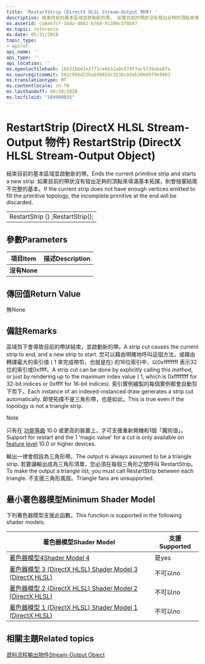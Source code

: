 ```yaml
---
title: 'RestartStrip (DirectX HLSL Stream-Output 物件) '
description: 結束目前的基本區域並啟動新的帶。 如果目前的帶狀沒有發出足夠的頂點來填滿基本拓撲，則會捨棄結尾不完整的基本。
ms.assetid: ca8eb7cf-1b4a-4082-b768-01390c5f8b47
ms.topic: reference
ms.date: 05/31/2018
topic_type:
- apiref
api_name: ''
api_type: ''
api_location: ''
ms.openlocfilehash: 16b31bbd1e2f72ce6b31a0c079f7ec5739aba87a
ms.sourcegitcommit: 592c9bbd22ba69802dc353bcb5eb30699f9e9403
ms.translationtype: MT
ms.contentlocale: zh-TW
ms.lasthandoff: 08/20/2020
ms.locfileid: "104990935"
---
```

# <a name="restartstrip-directx-hlsl-stream-output-object"></a><span data-ttu-id="ced5a-104">RestartStrip (DirectX HLSL Stream-Output 物件) </span><span class="sxs-lookup"><span data-stu-id="ced5a-104">RestartStrip (DirectX HLSL Stream-Output Object)</span></span>

<span data-ttu-id="ced5a-105">結束目前的基本區域並啟動新的帶。</span><span class="sxs-lookup"><span data-stu-id="ced5a-105">Ends the current primitive strip and starts a new strip.</span></span> <span data-ttu-id="ced5a-106">如果目前的帶狀沒有發出足夠的頂點來填滿基本拓撲，則會捨棄結尾不完整的基本。</span><span class="sxs-lookup"><span data-stu-id="ced5a-106">If the current strip does not have enough vertices emitted to fill the primitive topology, the incomplete primitive at the end will be discarded.</span></span>



|                 |
|-----------------|
| <span data-ttu-id="ced5a-107">RestartStrip () ;</span><span class="sxs-lookup"><span data-stu-id="ced5a-107">RestartStrip();</span></span> |



 

## <a name="parameters"></a><span data-ttu-id="ced5a-108">參數</span><span class="sxs-lookup"><span data-stu-id="ced5a-108">Parameters</span></span>



| <span data-ttu-id="ced5a-109">項目</span><span class="sxs-lookup"><span data-stu-id="ced5a-109">Item</span></span>                                                                                     | <span data-ttu-id="ced5a-110">描述</span><span class="sxs-lookup"><span data-stu-id="ced5a-110">Description</span></span> |
|------------------------------------------------------------------------------------------|-------------|
| <span data-ttu-id="ced5a-111"><span id="None"></span><span id="none"></span><span id="NONE"></span>**沒有**</span><span class="sxs-lookup"><span data-stu-id="ced5a-111"><span id="None"></span><span id="none"></span><span id="NONE"></span>**None**</span></span><br/> |             |



 

## <a name="return-value"></a><span data-ttu-id="ced5a-112">傳回值</span><span class="sxs-lookup"><span data-stu-id="ced5a-112">Return Value</span></span>

<span data-ttu-id="ced5a-113">無</span><span class="sxs-lookup"><span data-stu-id="ced5a-113">None</span></span>

## <a name="remarks"></a><span data-ttu-id="ced5a-114">備註</span><span class="sxs-lookup"><span data-stu-id="ced5a-114">Remarks</span></span>

<span data-ttu-id="ced5a-115">區域剪下會導致目前的帶狀結束，並啟動新的帶。</span><span class="sxs-lookup"><span data-stu-id="ced5a-115">A strip cut causes the current strip to end, and a new strip to start.</span></span> <span data-ttu-id="ced5a-116">您可以藉由明確地呼叫這個方法，或藉由轉譯最大的索引值 ( 1 來完成帶剪，也就是在) 的16位索引中，以0xffffffff 表示32位的索引或0xffff。</span><span class="sxs-lookup"><span data-stu-id="ced5a-116">A strip cut can be done by explicitly calling this method, or just by rendering up to the maximum index value ( 1, which is 0xffffffff for 32-bit indices or 0xffff for 16-bit indices).</span></span> <span data-ttu-id="ced5a-117">索引實例繪製的每個實例都會自動剪下剪下。</span><span class="sxs-lookup"><span data-stu-id="ced5a-117">Each instance of an indexed-instanced draw generates a strip cut automatically.</span></span> <span data-ttu-id="ced5a-118">即使拓撲不是三角形帶，也是如此。</span><span class="sxs-lookup"><span data-stu-id="ced5a-118">This is true even if the topology is not a triangle strip.</span></span>

> [!Note]  
> <span data-ttu-id="ced5a-119">只有在 [功能等級](/windows/desktop/direct3d11/overviews-direct3d-11-devices-downlevel-intro) 10.0 或更高的裝置上，才可支援重新開機和1個「魔術值」。</span><span class="sxs-lookup"><span data-stu-id="ced5a-119">Support for restart and the  1 'magic value' for a cut is only available on [feature level](/windows/desktop/direct3d11/overviews-direct3d-11-devices-downlevel-intro) 10.0 or higher devices.</span></span>

 

<span data-ttu-id="ced5a-120">輸出一律會假設為三角形帶。</span><span class="sxs-lookup"><span data-stu-id="ced5a-120">The output is always assumed to be a triangle strip.</span></span> <span data-ttu-id="ced5a-121">若要讓輸出成為三角形清單，您必須在每個三角形之間呼叫 RestartStrip。</span><span class="sxs-lookup"><span data-stu-id="ced5a-121">To make the output a triangle list, you must call RestartStrip between each triangle.</span></span> <span data-ttu-id="ced5a-122">不支援三角形風扇。</span><span class="sxs-lookup"><span data-stu-id="ced5a-122">Triangle fans are unsupported.</span></span>

## <a name="minimum-shader-model"></a><span data-ttu-id="ced5a-123">最小著色器模型</span><span class="sxs-lookup"><span data-stu-id="ced5a-123">Minimum Shader Model</span></span>

<span data-ttu-id="ced5a-124">下列著色器模型支援此函數。</span><span class="sxs-lookup"><span data-stu-id="ced5a-124">This function is supported in the following shader models.</span></span>



| <span data-ttu-id="ced5a-125">著色器模型</span><span class="sxs-lookup"><span data-stu-id="ced5a-125">Shader Model</span></span>                                              | <span data-ttu-id="ced5a-126">支援</span><span class="sxs-lookup"><span data-stu-id="ced5a-126">Supported</span></span> |
|-----------------------------------------------------------|-----------|
| [<span data-ttu-id="ced5a-127">著色器模型4</span><span class="sxs-lookup"><span data-stu-id="ced5a-127">Shader Model 4</span></span>](dx-graphics-hlsl-sm4.md)                | <span data-ttu-id="ced5a-128">是</span><span class="sxs-lookup"><span data-stu-id="ced5a-128">yes</span></span>       |
| [<span data-ttu-id="ced5a-129">著色器模型 3 (DirectX HLSL) </span><span class="sxs-lookup"><span data-stu-id="ced5a-129">Shader Model 3 (DirectX HLSL)</span></span>](dx-graphics-hlsl-sm3.md) | <span data-ttu-id="ced5a-130">不可以</span><span class="sxs-lookup"><span data-stu-id="ced5a-130">no</span></span>        |
| [<span data-ttu-id="ced5a-131">著色器模型 2 (DirectX HLSL) </span><span class="sxs-lookup"><span data-stu-id="ced5a-131">Shader Model 2 (DirectX HLSL)</span></span>](dx-graphics-hlsl-sm2.md) | <span data-ttu-id="ced5a-132">不可以</span><span class="sxs-lookup"><span data-stu-id="ced5a-132">no</span></span>        |
| [<span data-ttu-id="ced5a-133">著色器模型 1 (DirectX HLSL) </span><span class="sxs-lookup"><span data-stu-id="ced5a-133">Shader Model 1 (DirectX HLSL)</span></span>](dx-graphics-hlsl-sm1.md) | <span data-ttu-id="ced5a-134">不可以</span><span class="sxs-lookup"><span data-stu-id="ced5a-134">no</span></span>        |



 

## <a name="related-topics"></a><span data-ttu-id="ced5a-135">相關主題</span><span class="sxs-lookup"><span data-stu-id="ced5a-135">Related topics</span></span>

<dl> <dt>

[<span data-ttu-id="ced5a-136">資料流程輸出物件</span><span class="sxs-lookup"><span data-stu-id="ced5a-136">Stream-Output Object</span></span>](dx-graphics-hlsl-so-type.md)
</dt> </dl>

 

